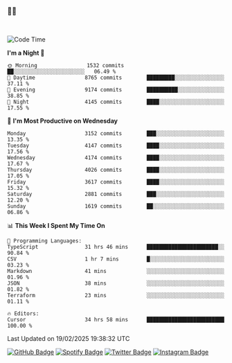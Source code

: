 ### 🤙🍺

<!-- <a href="https://github-readme-stats.vercel.app/api?username=hzak2xx&count_private=true&show_icons=true&theme=dracula">
  <img align="center" src="https://github-readme-stats.vercel.app/api?username=hzak2xx&count_private=true&show_icons=true&theme=dracula" />
</a>
</br> -->
</br>

<!--START_SECTION:waka-->
![Code Time](http://img.shields.io/badge/Code%20Time-3%2C799%20hrs%2031%20mins-blue)

**I'm a Night 🦉** 

```text
🌞 Morning                1532 commits        ██░░░░░░░░░░░░░░░░░░░░░░░   06.49 % 
🌆 Daytime                8765 commits        █████████░░░░░░░░░░░░░░░░   37.11 % 
🌃 Evening                9174 commits        ██████████░░░░░░░░░░░░░░░   38.85 % 
🌙 Night                  4145 commits        ████░░░░░░░░░░░░░░░░░░░░░   17.55 % 
```
📅 **I'm Most Productive on Wednesday** 

```text
Monday                   3152 commits        ███░░░░░░░░░░░░░░░░░░░░░░   13.35 % 
Tuesday                  4147 commits        ████░░░░░░░░░░░░░░░░░░░░░   17.56 % 
Wednesday                4174 commits        ████░░░░░░░░░░░░░░░░░░░░░   17.67 % 
Thursday                 4026 commits        ████░░░░░░░░░░░░░░░░░░░░░   17.05 % 
Friday                   3617 commits        ████░░░░░░░░░░░░░░░░░░░░░   15.32 % 
Saturday                 2881 commits        ███░░░░░░░░░░░░░░░░░░░░░░   12.20 % 
Sunday                   1619 commits        ██░░░░░░░░░░░░░░░░░░░░░░░   06.86 % 
```


📊 **This Week I Spent My Time On** 

```text
💬 Programming Languages: 
TypeScript               31 hrs 46 mins      ███████████████████████░░   90.84 % 
CSV                      1 hr 7 mins         █░░░░░░░░░░░░░░░░░░░░░░░░   03.23 % 
Markdown                 41 mins             ░░░░░░░░░░░░░░░░░░░░░░░░░   01.96 % 
JSON                     38 mins             ░░░░░░░░░░░░░░░░░░░░░░░░░   01.82 % 
Terraform                23 mins             ░░░░░░░░░░░░░░░░░░░░░░░░░   01.11 % 

🔥 Editors: 
Cursor                   34 hrs 58 mins      █████████████████████████   100.00 % 
```


 Last Updated on 19/02/2025 19:38:32 UTC
<!--END_SECTION:waka-->

[![GitHub Badge](https://img.shields.io/badge/GitHub-100000?style=for-the-badge&logo=github&logoColor=white)](https://github.com/hzak2xx)
[![Spotify Badge](https://img.shields.io/badge/Spotify-1ED760?&style=for-the-badge&logo=spotify&logoColor=white)](https://open.spotify.com/user/uf90s6sbbh75a1mt44clkhkvf)
[![Twitter Badge](https://img.shields.io/badge/Twitter-1DA1F2?style=for-the-badge&logo=twitter&logoColor=white)](https://twitter.com/hzak2xx)
[![Instagram Badge](https://img.shields.io/badge/Instagram-E4405F?style=for-the-badge&logo=instagram&logoColor=white)](https://www.instagram.com/hzak2xx/)
